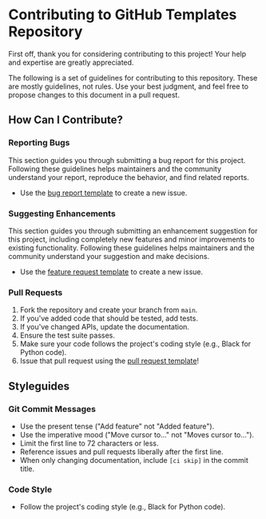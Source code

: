 # Contributing to GitHub Templates Repository

First off, thank you for considering contributing to this project! Your help and expertise are greatly appreciated.

The following is a set of guidelines for contributing to this repository. These are mostly guidelines, not rules. Use your best judgment, and feel free to propose changes to this document in a pull request.

## How Can I Contribute?

### Reporting Bugs

This section guides you through submitting a bug report for this project. Following these guidelines helps maintainers and the community understand your report, reproduce the behavior, and find related reports.

- Use the [bug report template](./ISSUE_TEMPLATE/bug-report.yml) to create a new issue.

### Suggesting Enhancements

This section guides you through submitting an enhancement suggestion for this project, including completely new features and minor improvements to existing functionality. Following these guidelines helps maintainers and the community understand your suggestion and make decisions.

- Use the [feature request template](./ISSUE_TEMPLATE/feature-request.yml) to create a new issue.

### Pull Requests

1. Fork the repository and create your branch from `main`.
2. If you've added code that should be tested, add tests.
3. If you've changed APIs, update the documentation.
4. Ensure the test suite passes.
5. Make sure your code follows the project's coding style (e.g., Black for Python code).
6. Issue that pull request using the [pull request template](./PULL_REQUEST_TEMPLATE/pull_request_template.yml)!

## Styleguides

### Git Commit Messages

- Use the present tense ("Add feature" not "Added feature").
- Use the imperative mood ("Move cursor to..." not "Moves cursor to...").
- Limit the first line to 72 characters or less.
- Reference issues and pull requests liberally after the first line.
- When only changing documentation, include `[ci skip]` in the commit title.

### Code Style

- Follow the project's coding style (e.g., Black for Python code).
